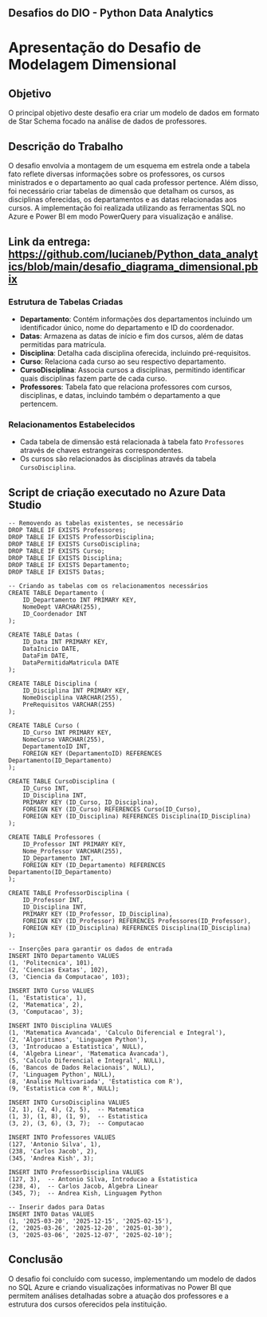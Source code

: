 ## Desafios do DIO - Python Data Analytics

# Apresentação do Desafio de Modelagem Dimensional

## Objetivo
O principal objetivo deste desafio era criar um modelo de dados em formato de Star Schema focado na análise de dados de professores. 

## Descrição do Trabalho
O desafio envolvia a montagem de um esquema em estrela onde a tabela fato reflete diversas informações sobre os professores, os cursos ministrados e o departamento ao qual cada professor pertence. Além disso, foi necessário criar tabelas de dimensão que detalham os cursos, as disciplinas oferecidas, os departamentos e as datas relacionadas aos cursos.
A implementação foi realizada utilizando as ferramentas SQL no Azure e Power BI em modo PowerQuery para visualização e análise.

## Link da entrega: https://github.com/lucianeb/Python_data_analytics/blob/main/desafio_diagrama_dimensional.pbix

### Estrutura de Tabelas Criadas
- **Departamento**: Contém informações dos departamentos incluindo um identificador único, nome do departamento e ID do coordenador.
- **Datas**: Armazena as datas de início e fim dos cursos, além de datas permitidas para matrícula.
- **Disciplina**: Detalha cada disciplina oferecida, incluindo pré-requisitos.
- **Curso**: Relaciona cada curso ao seu respectivo departamento.
- **CursoDisciplina**: Associa cursos a disciplinas, permitindo identificar quais disciplinas fazem parte de cada curso.
- **Professores**: Tabela fato que relaciona professores com cursos, disciplinas, e datas, incluindo também o departamento a que pertencem.

### Relacionamentos Estabelecidos
- Cada tabela de dimensão está relacionada à tabela fato `Professores` através de chaves estrangeiras correspondentes.
- Os cursos são relacionados às disciplinas através da tabela `CursoDisciplina`.

## Script de criação executado no Azure Data Studio
``` 
-- Removendo as tabelas existentes, se necessário
DROP TABLE IF EXISTS Professores;
DROP TABLE IF EXISTS ProfessorDisciplina;
DROP TABLE IF EXISTS CursoDisciplina;
DROP TABLE IF EXISTS Curso;
DROP TABLE IF EXISTS Disciplina;
DROP TABLE IF EXISTS Departamento;
DROP TABLE IF EXISTS Datas;

-- Criando as tabelas com os relacionamentos necessários
CREATE TABLE Departamento (
    ID_Departamento INT PRIMARY KEY,
    NomeDept VARCHAR(255),
    ID_Coordenador INT
);

CREATE TABLE Datas (
    ID_Data INT PRIMARY KEY,
    DataInicio DATE,
    DataFim DATE,
    DataPermitidaMatricula DATE
);

CREATE TABLE Disciplina (
    ID_Disciplina INT PRIMARY KEY,
    NomeDisciplina VARCHAR(255),
    PreRequisitos VARCHAR(255)
);

CREATE TABLE Curso (
    ID_Curso INT PRIMARY KEY,
    NomeCurso VARCHAR(255),
    DepartamentoID INT,
    FOREIGN KEY (DepartamentoID) REFERENCES Departamento(ID_Departamento)
);

CREATE TABLE CursoDisciplina (
    ID_Curso INT,
    ID_Disciplina INT,
    PRIMARY KEY (ID_Curso, ID_Disciplina),
    FOREIGN KEY (ID_Curso) REFERENCES Curso(ID_Curso),
    FOREIGN KEY (ID_Disciplina) REFERENCES Disciplina(ID_Disciplina)
);

CREATE TABLE Professores (
    ID_Professor INT PRIMARY KEY,
    Nome_Professor VARCHAR(255),
    ID_Departamento INT,
    FOREIGN KEY (ID_Departamento) REFERENCES Departamento(ID_Departamento)
);

CREATE TABLE ProfessorDisciplina (
    ID_Professor INT,
    ID_Disciplina INT,
    PRIMARY KEY (ID_Professor, ID_Disciplina),
    FOREIGN KEY (ID_Professor) REFERENCES Professores(ID_Professor),
    FOREIGN KEY (ID_Disciplina) REFERENCES Disciplina(ID_Disciplina)
);

-- Inserções para garantir os dados de entrada
INSERT INTO Departamento VALUES
(1, 'Politecnica', 101),
(2, 'Ciencias Exatas', 102),
(3, 'Ciencia da Computacao', 103);

INSERT INTO Curso VALUES
(1, 'Estatistica', 1),
(2, 'Matematica', 2),
(3, 'Computacao', 3);

INSERT INTO Disciplina VALUES
(1, 'Matematica Avancada', 'Calculo Diferencial e Integral'),
(2, 'Algoritimos', 'Linguagem Python'),
(3, 'Introducao a Estatistica', NULL),
(4, 'Algebra Linear', 'Matematica Avancada'),
(5, 'Calculo Diferencial e Integral', NULL),
(6, 'Bancos de Dados Relacionais', NULL),
(7, 'Linguagem Python', NULL),
(8, 'Analise Multivariada', 'Estatistica com R'),
(9, 'Estatistica com R', NULL);

INSERT INTO CursoDisciplina VALUES
(2, 1), (2, 4), (2, 5),  -- Matematica
(1, 3), (1, 8), (1, 9),  -- Estatistica
(3, 2), (3, 6), (3, 7);  -- Computacao

INSERT INTO Professores VALUES
(127, 'Antonio Silva', 1),
(238, 'Carlos Jacob', 2),
(345, 'Andrea Kish', 3);

INSERT INTO ProfessorDisciplina VALUES
(127, 3),  -- Antonio Silva, Introducao a Estatistica
(238, 4),  -- Carlos Jacob, Algebra Linear
(345, 7);  -- Andrea Kish, Linguagem Python

-- Inserir dados para Datas
INSERT INTO Datas VALUES
(1, '2025-03-20', '2025-12-15', '2025-02-15'),
(2, '2025-03-26', '2025-12-20', '2025-01-30'),
(3, '2025-03-06', '2025-12-07', '2025-02-10'); 
```


## Conclusão
O desafio foi concluído com sucesso, implementando um modelo de dados no SQL Azure e criando visualizações informativas no Power BI que permitem análises detalhadas sobre a atuação dos professores e a estrutura dos cursos oferecidos pela instituição.



